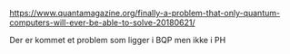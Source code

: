 https://www.quantamagazine.org/finally-a-problem-that-only-quantum-computers-will-ever-be-able-to-solve-20180621/

Der er kommet et problem som ligger i BQP men ikke i PH
